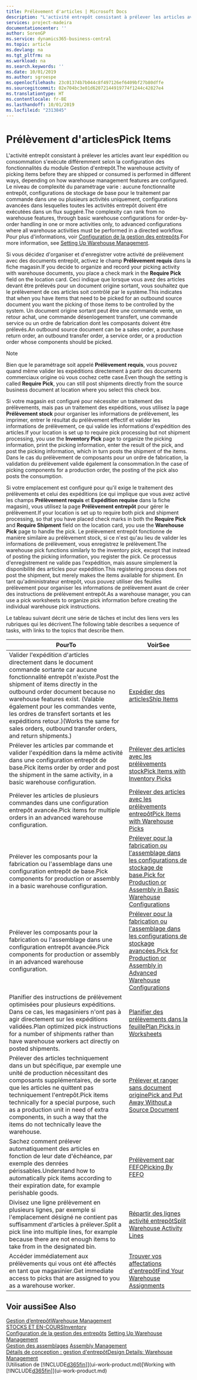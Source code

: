 ```yaml
---
title: Prélèvement d'articles | Microsoft Docs
description: "L'activité entrepôt consistant à prélever les articles avant leur expédition ou consommation s'exécute différemment selon la configuration des fonctionnalités du module Gestion d'entrepôt. Le niveau de complexité du [paramétrage](../configure-warehouse-processes.md) varie : aucune fonctionnalité entrepôt, configurations de stockage de base pour le traitement par commande dans une ou plusieurs activités uniquement, configurations avancées dans lesquelles toutes les activités entrepôt doivent être exécutées dans un flux suggéré."
services: project-madeira
documentationcenter: ''
author: SorenGP
ms.service: dynamics365-business-central
ms.topic: article
ms.devlang: na
ms.tgt_pltfrm: na
ms.workload: na
ms.search.keywords: ''
ms.date: 10/01/2019
ms.author: sgroespe
ms.openlocfilehash: 23c01374b7b044c8f497126ef6409bf27b80dffe
ms.sourcegitcommit: 02e704bc3e01d62072144919774f1244c42827e4
ms.translationtype: HT
ms.contentlocale: fr-BE
ms.lasthandoff: 10/01/2019
ms.locfileid: "2313845"
---
```

# <a name="pick-items"></a><span data-ttu-id="1b571-104">Prélèvement d'articles</span><span class="sxs-lookup"><span data-stu-id="1b571-104">Pick Items</span></span>
<span data-ttu-id="1b571-105">L'activité entrepôt consistant à prélever les articles avant leur expédition ou consommation s'exécute différemment selon la configuration des fonctionnalités du module Gestion d'entrepôt.</span><span class="sxs-lookup"><span data-stu-id="1b571-105">The warehouse activity of picking items before they are shipped or consumed is performed in different ways, depending on how warehouse management features are configured.</span></span> <span data-ttu-id="1b571-106">Le niveau de complexité du paramétrage varie : aucune fonctionnalité entrepôt, configurations de stockage de base pour le traitement par commande dans une ou plusieurs activités uniquement, configurations avancées dans lesquelles toutes les activités entrepôt doivent être exécutées dans un flux suggéré.</span><span class="sxs-lookup"><span data-stu-id="1b571-106">The complexity can rank from no warehouse features, through basic warehouse configurations for order-by-order handling in one or more activities only, to advanced configurations where all warehouse activities must be performed in a directed workflow.</span></span> <span data-ttu-id="1b571-107">Pour plus d'informations, voir [Configuration de la gestion des entrepôts](warehouse-setup-warehouse.md).</span><span class="sxs-lookup"><span data-stu-id="1b571-107">For more information, see [Setting Up Warehouse Management](warehouse-setup-warehouse.md).</span></span>

<span data-ttu-id="1b571-108">Si vous décidez d'organiser et d'enregistrer votre activité de prélèvement avec des documents entrepôt, activez le champ **Prélèvement requis** dans la fiche magasin.</span><span class="sxs-lookup"><span data-stu-id="1b571-108">If you decide to organize and record your picking activity with warehouse documents, you place a check mark in the **Require Pick** field on the location card.</span></span> <span data-ttu-id="1b571-109">Ceci indique que lorsque vous avez des articles devant être prélevés pour un document origine sortant, vous souhaitez que le prélèvement de ces articles soit contrôlé par le système.</span><span class="sxs-lookup"><span data-stu-id="1b571-109">This indicates that when you have items that need to be picked for an outbound source document you want the picking of those items to be controlled by the system.</span></span> <span data-ttu-id="1b571-110">Un document origine sortant peut être une commande vente, un retour achat, une commande désenlogement transfert, une commande service ou un ordre de fabrication dont les composants doivent être prélevés.</span><span class="sxs-lookup"><span data-stu-id="1b571-110">An outbound source document can be a sales order, a purchase return order, an outbound transfer order, a service order, or a production order whose components should be picked.</span></span>

> [!NOTE]
> <span data-ttu-id="1b571-111">Bien que le paramétrage soit appelé **Prélèvement requis**, vous pouvez quand même valider les expéditions directement à partir des documents commerciaux origine où vous cochez cette case.</span><span class="sxs-lookup"><span data-stu-id="1b571-111">Even though the setting is called **Require Pick**, you can still post shipments directly from the source business document at location where you select this check box.</span></span>

<span data-ttu-id="1b571-112">Si votre magasin est configuré pour nécessiter un traitement des prélèvements, mais pas un traitement des expéditions, vous utilisez la page **Prélèvement stock** pour organiser les informations de prélèvement, les imprimer, entrer le résultat du prélèvement effectif et valider les informations de prélèvement, ce qui valide les informations d'expédition des articles.</span><span class="sxs-lookup"><span data-stu-id="1b571-112">If your location is set up to require pick processing but not shipment processing, you use the **Inventory Pick** page to organize the picking information, print the picking information, enter the result of the pick, and post the picking information, which in turn posts the shipment of the items.</span></span> <span data-ttu-id="1b571-113">Dans le cas du prélèvement de composants pour un ordre de fabrication, la validation du prélèvement valide également la consommation.</span><span class="sxs-lookup"><span data-stu-id="1b571-113">In the case of picking components for a production order, the posting of the pick also posts the consumption.</span></span>

<span data-ttu-id="1b571-114">Si votre emplacement est configuré pour qu'il exige le traitement des prélèvements et celui des expéditions (ce qui implique que vous avez activé les champs **Prélèvement requis** et **Expédition requise** dans la fiche magasin), vous utilisez la page **Prélèvement entrepôt** pour gérer le prélèvement.</span><span class="sxs-lookup"><span data-stu-id="1b571-114">If your location is set up to require both pick and shipment processing, so that you have placed check marks in both the **Require Pick** and **Require Shipment** field on the location card, you use the **Warehouse Pick** page to handle the pick.</span></span> <span data-ttu-id="1b571-115">Le prélèvement entrepôt fonctionne de manière similaire au prélèvement stock, si ce n'est qu'au lieu de valider les informations de prélèvement, vous enregistrez le prélèvement.</span><span class="sxs-lookup"><span data-stu-id="1b571-115">The warehouse pick functions similarly to the inventory pick, except that instead of posting the picking information, you register the pick.</span></span> <span data-ttu-id="1b571-116">Ce processus d'enregistrement ne valide pas l'expédition, mais assure simplement la disponibilité des articles pour expédition.</span><span class="sxs-lookup"><span data-stu-id="1b571-116">This registering process does not post the shipment, but merely makes the items available for shipment.</span></span> <span data-ttu-id="1b571-117">En tant qu'administrateur entrepôt, vous pouvez utiliser des feuilles prélèvement pour organiser les informations de prélèvement avant de créer des instructions de prélèvement entrepôt.</span><span class="sxs-lookup"><span data-stu-id="1b571-117">As a warehouse manager, you can use a pick worksheets to organize pick information before creating the individual warehouse pick instructions.</span></span>

<span data-ttu-id="1b571-118">Le tableau suivant décrit une série de tâches et inclut des liens vers les rubriques qui les décrivent.</span><span class="sxs-lookup"><span data-stu-id="1b571-118">The following table describes a sequence of tasks, with links to the topics that describe them.</span></span>   

|<span data-ttu-id="1b571-119">**Pour**</span><span class="sxs-lookup"><span data-stu-id="1b571-119">**To**</span></span>|<span data-ttu-id="1b571-120">**Voir**</span><span class="sxs-lookup"><span data-stu-id="1b571-120">**See**</span></span>|
|------------|-------------|  
|<span data-ttu-id="1b571-121">Valider l'expédition d'articles directement dans le document commande sortante car aucune fonctionnalité entrepôt n'existe.</span><span class="sxs-lookup"><span data-stu-id="1b571-121">Post the shipment of items directly in the outbound order document because no warehouse features exist.</span></span> <span data-ttu-id="1b571-122">(Valable également pour les commandes vente, les ordres de transfert sortants et les expéditions retour.)</span><span class="sxs-lookup"><span data-stu-id="1b571-122">(Works the same for sales orders, outbound transfer orders, and return shipments.)</span></span>|[<span data-ttu-id="1b571-123">Expédier des articles</span><span class="sxs-lookup"><span data-stu-id="1b571-123">Ship Items</span></span>](warehouse-how-ship-items.md)|  
|<span data-ttu-id="1b571-124">Prélever les articles par commande et valider l'expédition dans la même activité dans une configuration entrepôt de base.</span><span class="sxs-lookup"><span data-stu-id="1b571-124">Pick items order by order and post the shipment in the same activity, in a basic warehouse configuration.</span></span>|[<span data-ttu-id="1b571-125">Prélever des articles avec les prélèvements stock</span><span class="sxs-lookup"><span data-stu-id="1b571-125">Pick Items with Inventory Picks</span></span>](warehouse-how-to-pick-items-with-inventory-picks.md)|
|<span data-ttu-id="1b571-126">Prélever les articles de plusieurs commandes dans une configuration entrepôt avancée.</span><span class="sxs-lookup"><span data-stu-id="1b571-126">Pick items for multiple orders in an advanced warehouse configuration.</span></span>|[<span data-ttu-id="1b571-127">Prélever des articles avec les prélèvements entrepôt</span><span class="sxs-lookup"><span data-stu-id="1b571-127">Pick Items with Warehouse Picks</span></span>](warehouse-how-to-pick-items-for-warehouse-shipment.md)|  
|<span data-ttu-id="1b571-128">Prélever les composants pour la fabrication ou l'assemblage dans une configuration entrepôt de base.</span><span class="sxs-lookup"><span data-stu-id="1b571-128">Pick components for production or assembly in a basic warehouse configuration.</span></span>|[<span data-ttu-id="1b571-129">Prélever pour la fabrication ou l'assemblage dans les configurations de stockage de base.</span><span class="sxs-lookup"><span data-stu-id="1b571-129">Pick for Production or Assembly in Basic Warehouse Configurations</span></span>](warehouse-how-to-pick-for-production.md)|
|<span data-ttu-id="1b571-130">Prélever les composants pour la fabrication ou l'assemblage dans une configuration entrepôt avancée.</span><span class="sxs-lookup"><span data-stu-id="1b571-130">Pick components for production or assembly in an advanced warehouse configuration.</span></span>|[<span data-ttu-id="1b571-131">Prélever pour la fabrication ou l'assemblage dans les configurations de stockage avancées.</span><span class="sxs-lookup"><span data-stu-id="1b571-131">Pick for Production or Assembly in Advanced Warehouse Configurations</span></span>](warehouse-how-to-pick-for-internal-operations-in-advanced-warehousing.md)|  
|<span data-ttu-id="1b571-132">Planifier des instructions de prélèvement optimisées pour plusieurs expéditions. Dans ce cas, les magasiniers n'ont pas à agir directement sur les expéditions validées.</span><span class="sxs-lookup"><span data-stu-id="1b571-132">Plan optimized pick instructions for a number of shipments rather than have warehouse workers act directly on posted shipments.</span></span>|[<span data-ttu-id="1b571-133">Planifier des prélèvements dans la feuille</span><span class="sxs-lookup"><span data-stu-id="1b571-133">Plan Picks in Worksheets</span></span>](warehouse-how-to-plan-picks-in-worksheets.md)|  
|<span data-ttu-id="1b571-134">Prélever des articles techniquement dans un but spécifique, par exemple une unité de production nécessitant des composants supplémentaires, de sorte que les articles ne quittent pas techniquement l'entrepôt.</span><span class="sxs-lookup"><span data-stu-id="1b571-134">Pick items technically for a special purpose, such as a production unit in need of extra components, in such a way that the items do not technically leave the warehouse.</span></span>|[<span data-ttu-id="1b571-135">Prélever et ranger sans document origine</span><span class="sxs-lookup"><span data-stu-id="1b571-135">Pick and Put Away Without a Source Document</span></span>](warehouse-how-to-create-put-aways-from-internal-put-aways.md)|
|<span data-ttu-id="1b571-136">Sachez comment prélever automatiquement des articles en fonction de leur date d'échéance, par exemple des denrées périssables.</span><span class="sxs-lookup"><span data-stu-id="1b571-136">Understand how to automatically pick items according to their expiration date, for example perishable goods.</span></span>|[<span data-ttu-id="1b571-137">Prélèvement par FEFO</span><span class="sxs-lookup"><span data-stu-id="1b571-137">Picking By FEFO</span></span>](warehouse-picking-by-fefo.md)|
|<span data-ttu-id="1b571-138">Divisez une ligne prélèvement en plusieurs lignes, par exemple si l'emplacement désigné ne contient pas suffisamment d'articles à prélever.</span><span class="sxs-lookup"><span data-stu-id="1b571-138">Split a pick line into multiple lines, for example because there are not enough items to take from in the designated bin.</span></span>|[<span data-ttu-id="1b571-139">Répartir des lignes activité entrepôt</span><span class="sxs-lookup"><span data-stu-id="1b571-139">Split Warehouse Activity Lines</span></span>](warehouse-how-to-split-warehouse-activity-lines.md)|
|<span data-ttu-id="1b571-140">Accéder immédiatement aux prélèvements qui vous ont été affectés en tant que magasinier.</span><span class="sxs-lookup"><span data-stu-id="1b571-140">Get immediate access to picks that are assigned to you as a warehouse worker.</span></span>|[<span data-ttu-id="1b571-141">Trouver vos affectations d'entrepôt</span><span class="sxs-lookup"><span data-stu-id="1b571-141">Find Your Warehouse Assignments</span></span>](warehouse-how-to-find-your-warehouse-assignments.md)|  

## <a name="see-also"></a><span data-ttu-id="1b571-142">Voir aussi</span><span class="sxs-lookup"><span data-stu-id="1b571-142">See Also</span></span>  
[<span data-ttu-id="1b571-143">Gestion d’entrepôt</span><span class="sxs-lookup"><span data-stu-id="1b571-143">Warehouse Management</span></span>](warehouse-manage-warehouse.md)  
[<span data-ttu-id="1b571-144">STOCKS ET EN-COURS</span><span class="sxs-lookup"><span data-stu-id="1b571-144">Inventory</span></span>](inventory-manage-inventory.md)  
<span data-ttu-id="1b571-145">[Configuration de la gestion des entrepôts](warehouse-setup-warehouse.md)   </span><span class="sxs-lookup"><span data-stu-id="1b571-145">[Setting Up Warehouse Management](warehouse-setup-warehouse.md)   </span></span>  
<span data-ttu-id="1b571-146">[Gestion des assemblages](assembly-assemble-items.md)  </span><span class="sxs-lookup"><span data-stu-id="1b571-146">[Assembly Management](assembly-assemble-items.md)  </span></span>  
[<span data-ttu-id="1b571-147">Détails de conception : gestion d'entrepôt</span><span class="sxs-lookup"><span data-stu-id="1b571-147">Design Details: Warehouse Management</span></span>](design-details-warehouse-management.md)  
<span data-ttu-id="1b571-148">[Utilisation de [!INCLUDE[d365fin](includes/d365fin_md.md)]](ui-work-product.md)</span><span class="sxs-lookup"><span data-stu-id="1b571-148">[Working with [!INCLUDE[d365fin](includes/d365fin_md.md)]](ui-work-product.md)</span></span>
